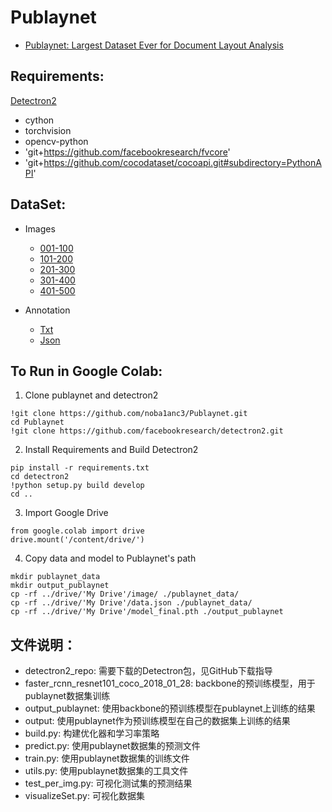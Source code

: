 # Publaynet
+ [Publaynet: Largest Dataset Ever for Document Layout Analysis](https://arxiv.org/pdf/1908.07836)

## Requirements:
[Detectron2](https://github.com/facebookresearch/detectron2)
- cython
- torchvision
- opencv-python
- 'git+https://github.com/facebookresearch/fvcore'
- 'git+https://github.com/cocodataset/cocoapi.git#subdirectory=PythonAPI'

## DataSet:
- Images
  * [001-100](https://bhpan.buaa.edu.cn:443/link/4399929A767FFDB1050AF5B5BA055073)
  * [101-200](https://bhpan.buaa.edu.cn:443/link/9F28152E98CF60E531195B8E6640EF2C)
  * [201-300](https://bhpan.buaa.edu.cn:443/link/877D5DAC0B19BFAE6AFFA97D92B14477)
  * [301-400](https://bhpan.buaa.edu.cn:443/link/E142647428D4D3E18544D865B944A87F)
  * [401-500](https://bhpan.buaa.edu.cn:443/link/D6D4B32C95E41C2D374981A2C43B7827)
  
- Annotation
  * [Txt](https://bhpan.buaa.edu.cn:443/link/0E4FDB66D538F60A891E51CBB94F09A7)
  * [Json](https://bhpan.buaa.edu.cn:443/link/B1934FD5815D3F3F89323239CEBC73B3)

## To Run in Google Colab:
1. Clone publaynet and detectron2
```
!git clone https://github.com/noba1anc3/Publaynet.git
cd Publaynet
!git clone https://github.com/facebookresearch/detectron2.git
```

2. Install Requirements and Build Detectron2
```
pip install -r requirements.txt
cd detectron2
!python setup.py build develop
cd ..
```

3. Import Google Drive
```
from google.colab import drive
drive.mount('/content/drive/')
```

4. Copy data and model to Publaynet's path
```
mkdir publaynet_data
mkdir output_publaynet
cp -rf ../drive/'My Drive'/image/ ./publaynet_data/
cp -rf ../drive/'My Drive'/data.json ./publaynet_data/
cp -rf ../drive/'My Drive'/model_final.pth ./output_publaynet
```

## 文件说明：
* detectron2_repo: 需要下载的Detectron包，见GitHub下载指导
* faster_rcnn_resnet101_coco_2018_01_28: backbone的预训练模型，用于publaynet数据集训练
* output_publaynet: 使用backbone的预训练模型在publaynet上训练的结果
* output: 使用publaynet作为预训练模型在自己的数据集上训练的结果
* build.py: 构建优化器和学习率策略
* predict.py: 使用publaynet数据集的预测文件
* train.py: 使用publaynet数据集的训练文件
* utils.py: 使用publaynet数据集的工具文件
* test_per_img.py: 可视化测试集的预测结果
* visualizeSet.py: 可视化数据集
